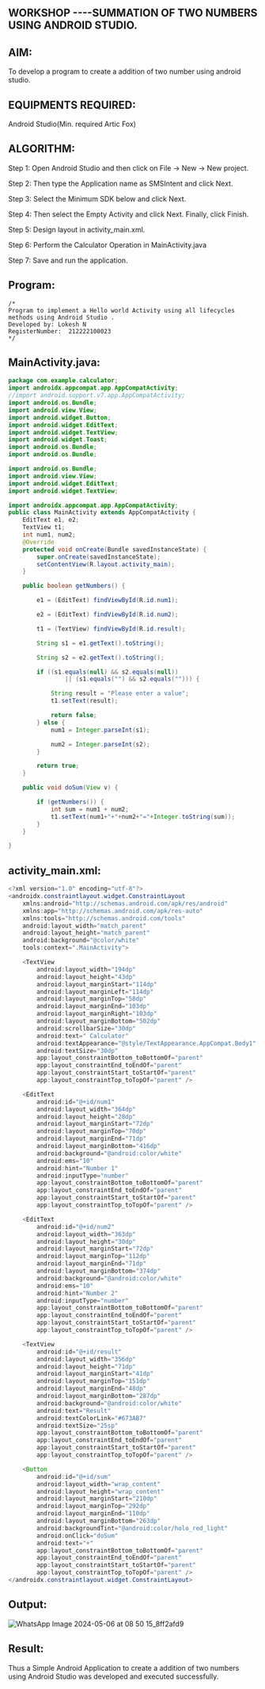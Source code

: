 ## WORKSHOP ----SUMMATION OF TWO NUMBERS USING ANDROID STUDIO.


## AIM:
To develop a program to create a addition of two number using android studio.

## EQUIPMENTS REQUIRED:

Android Studio(Min. required Artic Fox)


## ALGORITHM:

Step 1: Open Android Studio and then click on File -> New -> New project.

Step 2: Then type the Application name as SMSIntent and click Next.

Step 3: Select the Minimum SDK below and click Next.

Step 4: Then select the Empty Activity and click Next. Finally, click Finish.

Step 5: Design layout in activity_main.xml.

Step 6: Perform the Calculator Operation in MainActivity.java

Step 7: Save and run the application.

## Program:
 ```
/*
Program to implement a Hello world Activity using all lifecycles methods using Android Studio .
Developed by: Lokesh N
RegisterNumber:  212222100023
*/
```

## MainActivity.java:
```java
package com.example.calculator;
import androidx.appcompat.app.AppCompatActivity;
//import android.support.v7.app.AppCompatActivity;
import android.os.Bundle;
import android.view.View;
import android.widget.Button;
import android.widget.EditText;
import android.widget.TextView;
import android.widget.Toast;
import android.os.Bundle;
import android.os.Bundle;

import android.os.Bundle;
import android.view.View;
import android.widget.EditText;
import android.widget.TextView;

import androidx.appcompat.app.AppCompatActivity;
public class MainActivity extends AppCompatActivity {
    EditText e1, e2;
    TextView t1;
    int num1, num2;
    @Override
    protected void onCreate(Bundle savedInstanceState) {
        super.onCreate(savedInstanceState);
        setContentView(R.layout.activity_main);
    }

    public boolean getNumbers() {

        e1 = (EditText) findViewById(R.id.num1);

        e2 = (EditText) findViewById(R.id.num2);

        t1 = (TextView) findViewById(R.id.result);

        String s1 = e1.getText().toString();

        String s2 = e2.getText().toString();

        if ((s1.equals(null) && s2.equals(null))
                || (s1.equals("") && s2.equals(""))) {

            String result = "Please enter a value";
            t1.setText(result);

            return false;
        } else {
            num1 = Integer.parseInt(s1);

            num2 = Integer.parseInt(s2);
        }

        return true;
    }

    public void doSum(View v) {

        if (getNumbers()) {
            int sum = num1 + num2;
            t1.setText(num1+"+"+num2+"="+Integer.toString(sum));
        }
    }

}
```




## activity_main.xml:
```java
<?xml version="1.0" encoding="utf-8"?>
<androidx.constraintlayout.widget.ConstraintLayout
    xmlns:android="http://schemas.android.com/apk/res/android"
    xmlns:app="http://schemas.android.com/apk/res-auto"
    xmlns:tools="http://schemas.android.com/tools"
    android:layout_width="match_parent"
    android:layout_height="match_parent"
    android:background="@color/white"
    tools:context=".MainActivity">

    <TextView
        android:layout_width="194dp"
        android:layout_height="43dp"
        android:layout_marginStart="114dp"
        android:layout_marginLeft="114dp"
        android:layout_marginTop="58dp"
        android:layout_marginEnd="103dp"
        android:layout_marginRight="103dp"
        android:layout_marginBottom="502dp"
        android:scrollbarSize="30dp"
        android:text=" Calculator"
        android:textAppearance="@style/TextAppearance.AppCompat.Body1"
        android:textSize="30dp"
        app:layout_constraintBottom_toBottomOf="parent"
        app:layout_constraintEnd_toEndOf="parent"
        app:layout_constraintStart_toStartOf="parent"
        app:layout_constraintTop_toTopOf="parent" />

    <EditText
        android:id="@+id/num1"
        android:layout_width="364dp"
        android:layout_height="28dp"
        android:layout_marginStart="72dp"
        android:layout_marginTop="70dp"
        android:layout_marginEnd="71dp"
        android:layout_marginBottom="416dp"
        android:background="@android:color/white"
        android:ems="10"
        android:hint="Number 1"
        android:inputType="number"
        app:layout_constraintBottom_toBottomOf="parent"
        app:layout_constraintEnd_toEndOf="parent"
        app:layout_constraintStart_toStartOf="parent"
        app:layout_constraintTop_toTopOf="parent" />

    <EditText
        android:id="@+id/num2"
        android:layout_width="363dp"
        android:layout_height="30dp"
        android:layout_marginStart="72dp"
        android:layout_marginTop="112dp"
        android:layout_marginEnd="71dp"
        android:layout_marginBottom="374dp"
        android:background="@android:color/white"
        android:ems="10"
        android:hint="Number 2"
        android:inputType="number"
        app:layout_constraintBottom_toBottomOf="parent"
        app:layout_constraintEnd_toEndOf="parent"
        app:layout_constraintStart_toStartOf="parent"
        app:layout_constraintTop_toTopOf="parent" />

    <TextView
        android:id="@+id/result"
        android:layout_width="356dp"
        android:layout_height="71dp"
        android:layout_marginStart="41dp"
        android:layout_marginTop="151dp"
        android:layout_marginEnd="48dp"
        android:layout_marginBottom="287dp"
        android:background="@android:color/white"
        android:text="Result"
        android:textColorLink="#673AB7"
        android:textSize="25sp"
        app:layout_constraintBottom_toBottomOf="parent"
        app:layout_constraintEnd_toEndOf="parent"
        app:layout_constraintStart_toStartOf="parent"
        app:layout_constraintTop_toTopOf="parent" />

    <Button
        android:id="@+id/sum"
        android:layout_width="wrap_content"
        android:layout_height="wrap_content"
        android:layout_marginStart="210dp"
        android:layout_marginTop="292dp"
        android:layout_marginEnd="110dp"
        android:layout_marginBottom="263dp"
        android:backgroundTint="@android:color/holo_red_light"
        android:onClick="doSum"
        android:text="+"
        app:layout_constraintBottom_toBottomOf="parent"
        app:layout_constraintEnd_toEndOf="parent"
        app:layout_constraintStart_toStartOf="parent"
        app:layout_constraintTop_toTopOf="parent" />
</androidx.constraintlayout.widget.ConstraintLayout>
```
## Output:

![WhatsApp Image 2024-05-06 at 08 50 15_8ff2afd9](https://github.com/lokeshnarayanan/WORKSHOP_SUMMATION/assets/119393019/014b6c49-262f-44c7-8a19-c9b67b71f43e)


## Result:
Thus a Simple Android Application to create a addition of two numbers using Android Studio was developed and
executed successfully.
